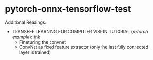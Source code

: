 # pytorch-onnx-tensorflow-test

Additional Readings:
- TRANSFER LEARNING FOR COMPUTER VISION TUTORIAL (_pytorch example_): [link](https://pytorch.org/tutorials/beginner/transfer_learning_tutorial.html)
  - Finetuning the convnet
  - ConvNet as fixed feature extractor (only the last fully connected layer is trained)
